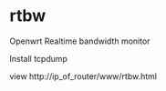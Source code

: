 # rtbw
Openwrt Realtime bandwidth monitor


Install tcpdump

view http://ip_of_router/www/rtbw.html
